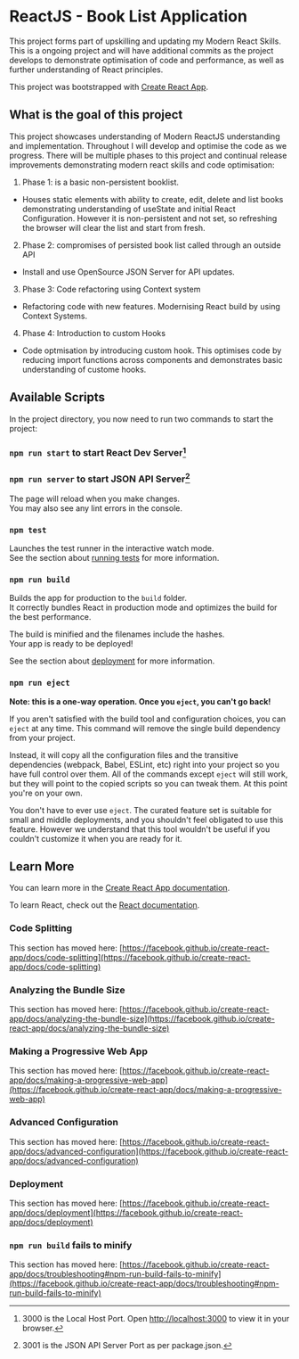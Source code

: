 # ReactJS - Book List Application

This project forms part of upskilling and updating my Modern React Skills. This is a ongoing project and will have additional commits as the project develops to demonstrate optimisation of code and performance, as well as further understanding of React principles.

This project was bootstrapped with [Create React App](https://github.com/facebook/create-react-app).

## What is the goal of this project

This project showcases understanding of Modern ReactJS understanding and implementation. Throughout I will develop and optimise the code as we progress. There will be multiple phases to this project and continual release improvements demonstrating modern react skills and code optimisation:

1. Phase 1: is a basic non-persistent booklist.
- Houses static elements with ability to create, edit, delete and list books demonstrating understanding of useState and initial React Configuration. However it is non-persistent and not set, so refreshing the browser will clear the list and start from fresh.

2. Phase 2: compromises of persisted book list called through an outside API
- Install and use OpenSource JSON Server for API updates. 

3. Phase 3: Code refactoring using Context system
- Refactoring code with new features. Modernising React build by using Context Systems.

4. Phase 4: Introduction to custom Hooks
- Code optmisation by introducing custom hook. This optimises code by reducing import functions across components and demonstrates basic understanding of custome hooks.

## Available Scripts

In the project directory, you now need to run two commands to start the project:

### `npm run start` to start React Dev Server[^1]
### `npm run server` to start JSON API Server[^2]

[^1]: 3000 is the Local Host Port. Open [http://localhost:3000](http://localhost:3000) to view it in your browser.
[^2]: 3001 is the JSON API Server Port as per package.json. 


The page will reload when you make changes.\
You may also see any lint errors in the console.

### `npm test`

Launches the test runner in the interactive watch mode.\
See the section about [running tests](https://facebook.github.io/create-react-app/docs/running-tests) for more information.

### `npm run build`

Builds the app for production to the `build` folder.\
It correctly bundles React in production mode and optimizes the build for the best performance.

The build is minified and the filenames include the hashes.\
Your app is ready to be deployed!

See the section about [deployment](https://facebook.github.io/create-react-app/docs/deployment) for more information.

### `npm run eject`

**Note: this is a one-way operation. Once you `eject`, you can't go back!**

If you aren't satisfied with the build tool and configuration choices, you can `eject` at any time. This command will remove the single build dependency from your project.

Instead, it will copy all the configuration files and the transitive dependencies (webpack, Babel, ESLint, etc) right into your project so you have full control over them. All of the commands except `eject` will still work, but they will point to the copied scripts so you can tweak them. At this point you're on your own.

You don't have to ever use `eject`. The curated feature set is suitable for small and middle deployments, and you shouldn't feel obligated to use this feature. However we understand that this tool wouldn't be useful if you couldn't customize it when you are ready for it.

## Learn More

You can learn more in the [Create React App documentation](https://facebook.github.io/create-react-app/docs/getting-started).

To learn React, check out the [React documentation](https://reactjs.org/).

### Code Splitting

This section has moved here: [https://facebook.github.io/create-react-app/docs/code-splitting](https://facebook.github.io/create-react-app/docs/code-splitting)

### Analyzing the Bundle Size

This section has moved here: [https://facebook.github.io/create-react-app/docs/analyzing-the-bundle-size](https://facebook.github.io/create-react-app/docs/analyzing-the-bundle-size)

### Making a Progressive Web App

This section has moved here: [https://facebook.github.io/create-react-app/docs/making-a-progressive-web-app](https://facebook.github.io/create-react-app/docs/making-a-progressive-web-app)

### Advanced Configuration

This section has moved here: [https://facebook.github.io/create-react-app/docs/advanced-configuration](https://facebook.github.io/create-react-app/docs/advanced-configuration)

### Deployment

This section has moved here: [https://facebook.github.io/create-react-app/docs/deployment](https://facebook.github.io/create-react-app/docs/deployment)

### `npm run build` fails to minify

This section has moved here: [https://facebook.github.io/create-react-app/docs/troubleshooting#npm-run-build-fails-to-minify](https://facebook.github.io/create-react-app/docs/troubleshooting#npm-run-build-fails-to-minify)
